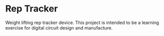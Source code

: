 # Rep Tracker

Weight lifting rep tracker device. This project is intended to be a learning exercise for digital circuit design and manufacture.
